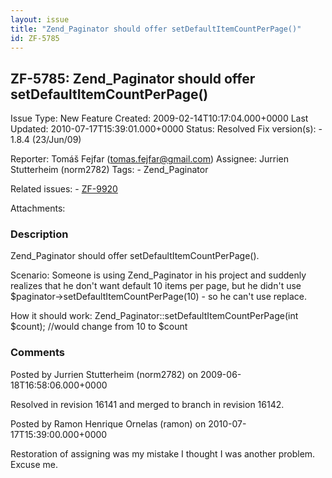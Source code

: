 ```yaml
---
layout: issue
title: "Zend_Paginator should offer setDefaultItemCountPerPage()"
id: ZF-5785
---
```


ZF-5785: Zend\_Paginator should offer setDefaultItemCountPerPage()
------------------------------------------------------------------

 Issue Type: New Feature Created: 2009-02-14T10:17:04.000+0000 Last Updated: 2010-07-17T15:39:01.000+0000 Status: Resolved Fix version(s): - 1.8.4 (23/Jun/09)
 
 Reporter:  Tomáš Fejfar (tomas.fejfar@gmail.com)  Assignee:  Jurrien Stutterheim (norm2782)  Tags: - Zend\_Paginator
 
 Related issues: - [ZF-9920](/issues/browse/ZF-9920)
 
 Attachments: 
### Description

Zend\_Paginator should offer setDefaultItemCountPerPage().

Scenario: Someone is using Zend\_Paginator in his project and suddenly realizes that he don't want default 10 items per page, but he didn't use $paginator->setDefaultItemCountPerPage(10) - so he can't use replace.

How it should work: Zend\_Paginator::setDefaultItemCountPerPage(int $count); //would change from 10 to $count

 

 

### Comments

Posted by Jurrien Stutterheim (norm2782) on 2009-06-18T16:58:06.000+0000

Resolved in revision 16141 and merged to branch in revision 16142.

 

 

Posted by Ramon Henrique Ornelas (ramon) on 2010-07-17T15:39:00.000+0000

Restoration of assigning was my mistake I thought I was another problem. Excuse me.

 

 